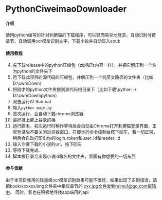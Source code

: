 # PythonCiweimaoDownloader

#### 介绍
使用python编写的针对刺猬猫的下载程序，可以轻而易举地登录，自动识别付费章节，自动调用ocr模型识别文字，下载小说并自动压入epub

#### 使用教程

4. 先下载release中的python压缩包（zip和7z内容一样），并把它解压到一个名为python的文件夹下
3. 再下载此项目的源代码的压缩包，并解压到一个纯英文路径的文件夹（比如D:\cwmDown）
2. 把刚才的python文件夹挪到源代码根目录下（比如下载\python ->  D:\cwmDown\python）
1. 双击运行A1 Run.bat
0. 输入`python main.py`
1.  首次运行，会自动下载chrome浏览器
2.  最好挂上能上谷歌的梯
3.  运行脚本，初次运行时稍作等待后会自动由Chrome打开刺猬猫登录界面，正常登录后不要关闭浏览器窗口，在脚本的命令控制台按下回车。若一切正常，稍后会自动打印出你的login_token和user_id和reader_id
4.  输入你要下载的小说的url，按下回车
5.  等待下载完成..
6.  脚本根目录会出现小说id命名的文件夹，里面有你想要的一切东西

#### 参与贡献

由于本项目使用的轻量级ocr模型识别效果可能不很好，如果出现了识别错误，请把book/xxxxxx/img文件夹中相应章节的 xxx.jpg文件发到reimu1@qq.com邮箱中。
同时，我也在积极地寻找app端用的api
